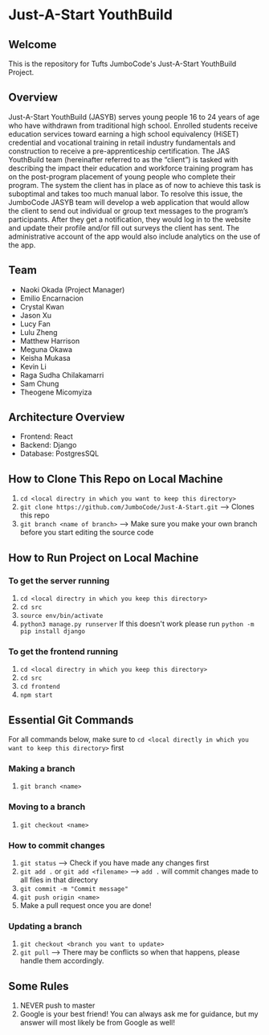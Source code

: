 # Just-A-Start YouthBuild

## Welcome 
This is the repository for Tufts JumboCode's Just-A-Start YouthBuild Project.

## Overview
Just-A-Start YouthBuild (JASYB) serves young people 16 to 24 years of age who have withdrawn from traditional high school. Enrolled students receive education services toward earning a high school equivalency (HiSET) credential and vocational training in retail industry fundamentals and construction to receive a pre-apprenticeship certification. The JAS YouthBuild team (hereinafter referred to as the “client”) is tasked with describing the impact their education and workforce training program has on the post-program placement of young people who complete their program. The system the client has in place as of now to achieve this task is suboptimal and takes too much manual labor. To resolve this issue, the JumboCode JASYB team will develop a web application that would allow the client to send out individual or group text messages to the program’s participants. After they get a notification, they would log in to the website and update their profile and/or fill out surveys the client has sent. The administrative account of the app would also include analytics on the use of the app.

## Team
- Naoki Okada (Project Manager)
- Emilio Encarnacion
- Crystal Kwan
- Jason Xu
- Lucy Fan
- Lulu Zheng
- Matthew Harrison
- Meguna Okawa
- Keisha Mukasa
- Kevin Li
- Raga Sudha Chilakamarri
- Sam Chung
- Theogene Micomyiza

## Architecture Overview
- Frontend: React
- Backend: Django
- Database: PostgresSQL

## How to Clone This Repo on Local Machine
1. `cd <local directry in which you want to keep this directory>`
2. `git clone https://github.com/JumboCode/Just-A-Start.git` --> Clones this repo
3. `git branch <name of branch>` --> Make sure you make your own branch before you start editing the source code

## How to Run Project on Local Machine
### To get the server running
1. `cd <local directry in which you keep this directory>`
2. `cd src`
3. `source env/bin/activate`
4. `python3 manage.py runserver`
If this doesn't work please run `python -m pip install django`

### To get the frontend running
1. `cd <local directry in which you keep this directory>`
2. `cd src`
3. `cd frontend`
4. `npm start`

## Essential Git Commands
For all commands below, make sure to `cd <local directly in which you want to keep this directory>` first
### Making a branch
1. `git branch <name>`

### Moving to a branch
1. `git checkout <name>`

### How to commit changes
1. `git status` --> Check if you have made any changes first
2. `git add .` or `git add <filename>` --> `add .` will commit changes made to all files in that directory
3. `git commit -m "Commit message"`
4. `git push origin <name>`
5. Make a pull request once you are done!

### Updating a branch
1. `git checkout <branch you want to update>`
2. `git pull` --> There may be conflicts so when that happens, please handle them accordingly.

## Some Rules
1. NEVER push to master
2. Google is your best friend! You can always ask me for guidance, but my answer will most likely be from Google as well!